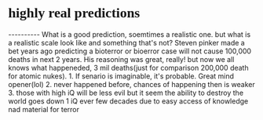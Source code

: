 <link href="https://fonts.googleapis.com/css2?family=Viaoda+Libre&display=swap" rel="stylesheet">

<style>
h1 {
  font-family: 'Viaoda Libre', cursive;
}
</style>
<h1>highly real predictions</h1>
----------
What is a good prediction, soemtimes a realistic one. but what is a realistic scale look like and something that's not?
Steven pinker made a bet years ago predicting a bioterror or bioerror case will not cause 100,000 deaths in next 2 years.
His reasoning was great, really! but now we all knows what happeneded, 3 mil deaths(just for comparison 200,000 death for atomic nukes).
1. If senario is imaginable, it's probable.
Great mind opener(lol)
2. never happened before, chances of happening then is weaker
3. those with high iQ will be less evil
but it seem the ability to destroy the world goes down 1 iQ ever few decades due to easy access of knowledge nad material for terror
